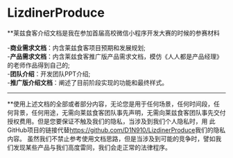 # LizdinerProduce
**莱兹食客介绍文档是我在参加首届高校微信小程序开发大赛的时候的参赛材料

-**商业需求文档**：内含莱兹食客项目预期和发展规划;  
-**产品需求文档**：内含莱兹食客推广版产品需求文档，模仿《人人都是产品经理》的老师作品得到自己的;  
-**团队介绍**：开发团队PPT介绍;  
-**推广版介绍文档**：阐述了目前阶段实现的功能和最终样式。  

-------------------------  

**使用上述文档的全部或者部分内容，无论您是用于任何场景，任何时间段，任何背景，任何用途，无需向莱兹食客团队事先声明，无需向莱兹食客团队事先交付授权费用。但是您要保证不触及我们的隐私，当涉及到我们个人隐私时，用
此GitHub项目的链接代替<a href="https://github.com/D1N910/LizdinerProduce">https://github.com/D1N910/LizdinerProduce</a>我们的隐私内容。
虽然我们不禁止参考使用文档思路，但是当涉及到可能的竞争时，譬如我们发现某些产品与我们高度雷同，我们会走正常的法律程序。

